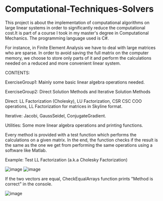 # Computational-Techniques-Solvers
This project is about the implementation of computational algorithms on large linear systems in order to significantly reduce the computational cost.It is part of a course I took in my master's degree in Computational Mechanics. The programming language used is C#.

For instance, in Finite Element Analysis we have to deal with large matrices who are sparse. In order to avoid saving the full matrix on the computer memory, we choose to store only parts of it and perform the calculations needed on a reduced and more convenient linear system.

CONTENTS:

ExerciseGroup1: Mainly some basic linear algebra operations needed.

ExerciseGroup2: Direct Solution Methods and Iterative Solution Methods

  Direct: LL Factorization (Cholesky), LU Factorization, CSR CSC COO operations, LL Factorization for matrices in Skyline format.
  
  Iterative: Jacobi, GaussSeidel, ConjugateGradient. 

Utilities: Some more linear algebra operations and printing functions.

Every method is provided with a test function which performs the calculations on a given matrix. In the end, the function checks if the result is the same as the one we get from performing the same operations using a software like Matlab.

Example: Test LL Factorization (a.k.a Cholesky Factorization)

![image](https://user-images.githubusercontent.com/90531367/170649727-f7fe0ceb-aa35-4e7b-934a-299d998115ee.png) ![image](https://user-images.githubusercontent.com/90531367/170650347-7bdf039c-913e-4819-ba79-01eb87daeaf7.png)

If the two vectors are equal, CheckEqualArrays function prints "Method is correct" in the console.

![image](https://user-images.githubusercontent.com/90531367/170651427-d8175e7f-8a10-4867-9b65-b24f7c63207e.png)

